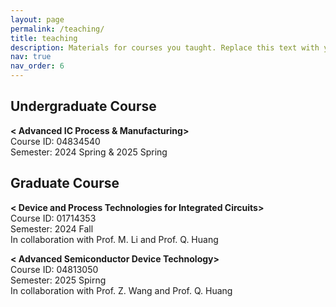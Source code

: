 ```yaml
---
layout: page
permalink: /teaching/
title: teaching
description: Materials for courses you taught. Replace this text with your description.
nav: true
nav_order: 6
---
```


## Undergraduate Course
 **< Advanced IC Process & Manufacturing>** \
Course ID: 04834540 \
Semester: 2024 Spring & 2025 Spring

## Graduate Course
 **< Device and Process Technologies for Integrated Circuits>** \
Course ID: 01714353 \
Semester: 2024 Fall \
In collaboration with Prof. M. Li and Prof. Q. Huang

 **< Advanced Semiconductor Device Technology>** \
Course ID: 04813050 \
Semester: 2025 Spirng \
In collaboration with Prof. Z. Wang and Prof. Q. Huang 

